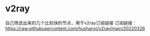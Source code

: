 # v2ray
自己筛选出来的几个比较快的节点，用于v2ray订阅链接
订阅链接：https://raw.githubusercontent.com/hushanyi/v2ray/main/20220326

